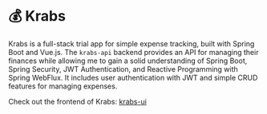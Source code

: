 # 💰 Krabs
Krabs is a full-stack trial app for simple expense tracking, built with Spring Boot and Vue.js. The `krabs-api` backend provides an API for managing their finances while allowing me to gain a solid understanding of Spring Boot, Spring Security, JWT Authentication, and Reactive Programming with Spring WebFlux. It includes user authentication with JWT and simple CRUD features for managing expenses.

Check out the frontend of Krabs: [krabs-ui](https://github.com/MarcoVitoC/krabs-ui)
